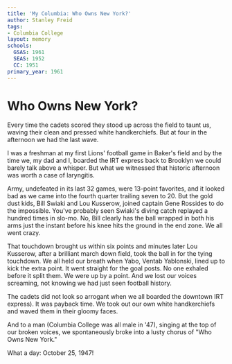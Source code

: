 ```yaml
---
title: 'My Columbia: Who Owns New York?'
author: Stanley Freid
tags:
- Columbia College
layout: memory
schools:
  GSAS: 1961
  SEAS: 1952
  CC: 1951
primary_year: 1961
---
```

# Who Owns New York?

Every time the cadets scored they stood up across the field to taunt us, waving their clean and pressed white handkerchiefs. But at four in the afternoon we had the last wave.

I was a freshman at my first Lions' football game in Baker's field and by the time we, my dad and I, boarded the IRT express back to Brooklyn we could barely talk above a whisper. But what we witnessed that historic afternoon was worth a case of laryngitis.

Army, undefeated in its last 32 games, were 13-point favorites, and it looked bad as we came into the fourth quarter trailing seven to 20. But the gold dust kids, Bill Swiaki and Lou Kusserow, joined captain Gene Rossides to do the impossible. You've probably seen Swiaki's diving catch replayed a hundred times in slo-mo. No, Bill clearly has the ball wrapped in both his arms just the instant before his knee hits the ground in the end zone. We all went crazy.

That touchdown brought us within six points and minutes later Lou Kusserow, after a brilliant march down field, took the ball in for the tying touchdown. We all held our breath when Yabo, Ventab Yablonski, lined up to kick the extra point. It went straight for the goal posts. No one exhaled before it split them. We were up by a point. And we lost our voices screaming, not knowing we had just seen football history.

The cadets did not look so arrogant when we all boarded the downtown IRT express). It was payback time. We took out our own white handkerchiefs and waved them in their gloomy faces.

And to a man (Columbia College was all male in '47), singing at the top of our broken voices, we spontaneously broke into a lusty chorus of "Who Owns New York."

What a day: October 25, 1947!
